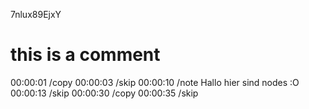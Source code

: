 7nlux89EjxY
# this is a comment
00:00:01 /copy
00:00:03 /skip
00:00:10 /note Hallo hier sind nodes :O 
00:00:13 /skip
00:00:30 /copy
00:00:35 /skip